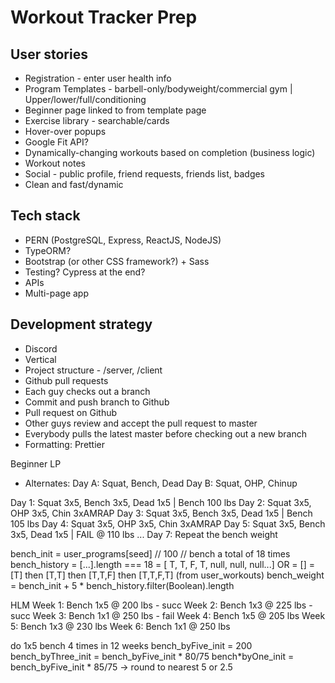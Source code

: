 # Workout Tracker Prep

## User stories

- Registration - enter user health info
- Program Templates - barbell-only/bodyweight/commercial gym | Upper/lower/full/conditioning
- Beginner page linked to from template page
- Exercise library - searchable/cards
- Hover-over popups
- Google Fit API?
- Dynamically-changing workouts based on completion (business logic)
- Workout notes
- Social - public profile, friend requests, friends list, badges
- Clean and fast/dynamic

## Tech stack

- PERN (PostgreSQL, Express, ReactJS, NodeJS)
- TypeORM?
- Bootstrap (or other CSS framework?) + Sass
- Testing? Cypress at the end?
- APIs
- Multi-page app

## Development strategy

- Discord
- Vertical
- Project structure - /server, /client
- Github pull requests
- Each guy checks out a branch
- Commit and push branch to Github
- Pull request on Github
- Other guys review and accept the pull request to master
- Everybody pulls the latest master before checking out a new branch
- Formatting: Prettier

Beginner LP

- Alternates:
  Day A: Squat, Bench, Dead
  Day B: Squat, OHP, Chinup

Day 1: Squat 3x5, Bench 3x5, Dead 1x5 | Bench 100 lbs
Day 2: Squat 3x5, OHP 3x5, Chin 3xAMRAP
Day 3: Squat 3x5, Bench 3x5, Dead 1x5 | Bench 105 lbs
Day 4: Squat 3x5, OHP 3x5, Chin 3xAMRAP
Day 5: Squat 3x5, Bench 3x5, Dead 1x5 | FAIL @ 110 lbs
...
Day 7: Repeat the bench weight

bench_init = user_programs[seed] // 100
// bench a total of 18 times
bench_history = [...].length === 18
= [ T, T, F, T, null, null, null...]
OR
= []
= [T] then [T,T] then [T,T,F] then [T,T,F,T] (from user_workouts)
bench_weight = bench_init + 5 \* bench_history.filter(Boolean).length

HLM
Week 1: Bench 1x5 @ 200 lbs - succ
Week 2: Bench 1x3 @ 225 lbs - succ
Week 3: Bench 1x1 @ 250 lbs - fail
Week 4: Bench 1x5 @ 205 lbs
Week 5: Bench 1x3 @ 230 lbs
Week 6: Bench 1x1 @ 250 lbs

do 1x5 bench 4 times in 12 weeks
bench_byFive_init = 200
bench_byThree_init = bench_byFive_init * 80/75
bench*byOne_init = bench_byFive_init \* 85/75 -> round to nearest 5 or 2.5
